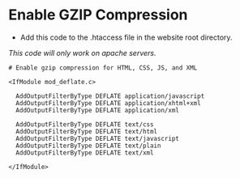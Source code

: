 # Enable GZIP Compression

- Add this code to the .htaccess file in the website root directory.

*This code will only work on apache servers.*

```
# Enable gzip compression for HTML, CSS, JS, and XML

<IfModule mod_deflate.c>

  AddOutputFilterByType DEFLATE application/javascript
  AddOutputFilterByType DEFLATE application/xhtml+xml
  AddOutputFilterByType DEFLATE application/xml

  AddOutputFilterByType DEFLATE text/css
  AddOutputFilterByType DEFLATE text/html
  AddOutputFilterByType DEFLATE text/javascript
  AddOutputFilterByType DEFLATE text/plain
  AddOutputFilterByType DEFLATE text/xml

</IfModule>
```
